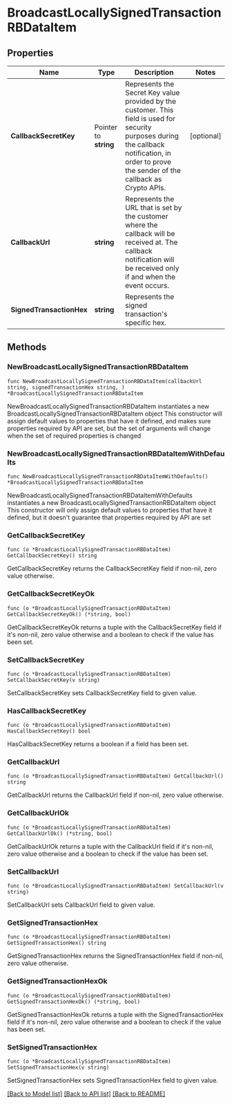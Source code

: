 # BroadcastLocallySignedTransactionRBDataItem

## Properties

Name | Type | Description | Notes
------------ | ------------- | ------------- | -------------
**CallbackSecretKey** | Pointer to **string** | Represents the Secret Key value provided by the customer. This field is used for security purposes during the callback notification, in order to prove the sender of the callback as Crypto APIs. | [optional] 
**CallbackUrl** | **string** | Represents the URL that is set by the customer where the callback will be received at. The callback notification will be received only if and when the event occurs. | 
**SignedTransactionHex** | **string** | Represents the signed transaction&#39;s specific hex. | 

## Methods

### NewBroadcastLocallySignedTransactionRBDataItem

`func NewBroadcastLocallySignedTransactionRBDataItem(callbackUrl string, signedTransactionHex string, ) *BroadcastLocallySignedTransactionRBDataItem`

NewBroadcastLocallySignedTransactionRBDataItem instantiates a new BroadcastLocallySignedTransactionRBDataItem object
This constructor will assign default values to properties that have it defined,
and makes sure properties required by API are set, but the set of arguments
will change when the set of required properties is changed

### NewBroadcastLocallySignedTransactionRBDataItemWithDefaults

`func NewBroadcastLocallySignedTransactionRBDataItemWithDefaults() *BroadcastLocallySignedTransactionRBDataItem`

NewBroadcastLocallySignedTransactionRBDataItemWithDefaults instantiates a new BroadcastLocallySignedTransactionRBDataItem object
This constructor will only assign default values to properties that have it defined,
but it doesn't guarantee that properties required by API are set

### GetCallbackSecretKey

`func (o *BroadcastLocallySignedTransactionRBDataItem) GetCallbackSecretKey() string`

GetCallbackSecretKey returns the CallbackSecretKey field if non-nil, zero value otherwise.

### GetCallbackSecretKeyOk

`func (o *BroadcastLocallySignedTransactionRBDataItem) GetCallbackSecretKeyOk() (*string, bool)`

GetCallbackSecretKeyOk returns a tuple with the CallbackSecretKey field if it's non-nil, zero value otherwise
and a boolean to check if the value has been set.

### SetCallbackSecretKey

`func (o *BroadcastLocallySignedTransactionRBDataItem) SetCallbackSecretKey(v string)`

SetCallbackSecretKey sets CallbackSecretKey field to given value.

### HasCallbackSecretKey

`func (o *BroadcastLocallySignedTransactionRBDataItem) HasCallbackSecretKey() bool`

HasCallbackSecretKey returns a boolean if a field has been set.

### GetCallbackUrl

`func (o *BroadcastLocallySignedTransactionRBDataItem) GetCallbackUrl() string`

GetCallbackUrl returns the CallbackUrl field if non-nil, zero value otherwise.

### GetCallbackUrlOk

`func (o *BroadcastLocallySignedTransactionRBDataItem) GetCallbackUrlOk() (*string, bool)`

GetCallbackUrlOk returns a tuple with the CallbackUrl field if it's non-nil, zero value otherwise
and a boolean to check if the value has been set.

### SetCallbackUrl

`func (o *BroadcastLocallySignedTransactionRBDataItem) SetCallbackUrl(v string)`

SetCallbackUrl sets CallbackUrl field to given value.


### GetSignedTransactionHex

`func (o *BroadcastLocallySignedTransactionRBDataItem) GetSignedTransactionHex() string`

GetSignedTransactionHex returns the SignedTransactionHex field if non-nil, zero value otherwise.

### GetSignedTransactionHexOk

`func (o *BroadcastLocallySignedTransactionRBDataItem) GetSignedTransactionHexOk() (*string, bool)`

GetSignedTransactionHexOk returns a tuple with the SignedTransactionHex field if it's non-nil, zero value otherwise
and a boolean to check if the value has been set.

### SetSignedTransactionHex

`func (o *BroadcastLocallySignedTransactionRBDataItem) SetSignedTransactionHex(v string)`

SetSignedTransactionHex sets SignedTransactionHex field to given value.



[[Back to Model list]](../README.md#documentation-for-models) [[Back to API list]](../README.md#documentation-for-api-endpoints) [[Back to README]](../README.md)


